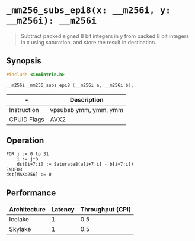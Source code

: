 `_mm256_subs_epi8(x: __m256i, y: __m256i): __m256i`
===================================================

> Subtract packed signed 8 bit integers in y from packed 8 bit integers in x using saturation, and store the result in destination.

## Synopsis

```c
#include <immintrin.h>

__m256i _mm256_subs_epi8 (__m256i a, __m256i b);
```

| -           | Description           |
| ----------- | --------------------- |
| Instruction | vpsubsb ymm, ymm, ymm |
| CPUID Flags | AVX2                  |

## Operation

```
FOR j := 0 to 31
	i := j*8
	dst[i+7:i] := Saturate8(a[i+7:i] - b[i+7:i])
ENDFOR
dst[MAX:256] := 0
```

## Performance

| Architecture | Latency | Throughput (CPI) |
| ------------ | ------- | ---------------- |
| Icelake      | 1       | 0.5              |
| Skylake      | 1       | 0.5              |
